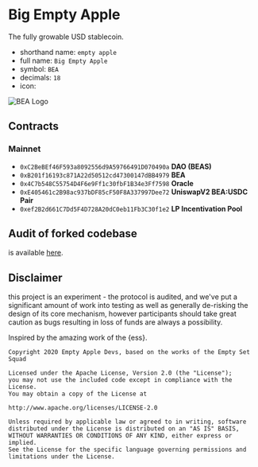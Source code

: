 # Big Empty Apple
The fully growable USD stablecoin.

- shorthand name: `empty apple`
- full name: `Big Empty Apple`
- symbol: `BEA`
- decimals: `18`
- icon:

![BEA Logo](https://emptyapple.finance/hero.png)

## Contracts
### Mainnet
- `0xC2BeBEf46F593a8092556d9A59766491D070490a` **DAO (BEAS)**
- `0xB201f16193c871A22d50512cd47300147dBB4979` **BEA**
- `0x4C7b548C55754D4F6e9Ff1c30fbF1B34e3Ff7598` **Oracle**
- `0xE405461c2B98ac937bDF85cF50F8A337997Dee72` **UniswapV2 BEA:USDC Pair**
- `0xef2B2d661C7Dd5F4D728A20dC0eb11Fb3C30f1e2` **LP Incentivation Pool**

## Audit of forked codebase

is available [here](https://github.com/Emptyapple/bea-protocol/blob/master/audit/REP-Dollar-06-11-20.pdf).

## Disclaimer
this project is an experiment - the protocol is audited, and we've put a significant amount of work into testing as well as generally de-risking the design of its core mechanism, however participants should take great caution as bugs resulting in loss of funds are always a possibility.

Inspired by the amazing work of the {ess}. 


```
Copyright 2020 Empty Apple Devs, based on the works of the Empty Set Squad

Licensed under the Apache License, Version 2.0 (the "License");
you may not use the included code except in compliance with the License.
You may obtain a copy of the License at

http://www.apache.org/licenses/LICENSE-2.0

Unless required by applicable law or agreed to in writing, software
distributed under the License is distributed on an "AS IS" BASIS,
WITHOUT WARRANTIES OR CONDITIONS OF ANY KIND, either express or implied.
See the License for the specific language governing permissions and
limitations under the License.
```
